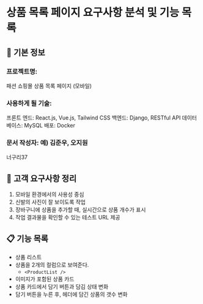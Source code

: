 # 상품 목록 페이지 요구사항 분석 및 기능 목록

## 📌 기본 정보
### 프로젝트명: 
패션 쇼핑몰 상품 목록 페이지 (모바일)

### 사용하게 될 기술: 
프론트 엔드: React.js, Vue.js, Tailwind CSS
백엔드: Django, RESTful API
데이터베이스: MySQL
배포: Docker

### 문서 작성자: 예) 김준우, 오지원
너구리37

## 📝 고객 요구사항 정리
1. 모바일 환경에서의 사용성 중심
2. 신발의 사진이 잘 보이도록 작업
3. 장바구니에 상품을 추가할 때, 실시간으로 상품 개수가 표시
4. 작업 결과물을 확인할 수 있는 테스트 URL 제공

## 📋 기능 목록
- 상품 리스트
- 상품을 2개의 컬럼으로 보여준다.
  - `<ProductList />`
- 이미지가 포함된 상품 카드
- 상품 카드에서 담기 버튼과 담김 상태 변화
- 담기 버튼을 누른 후, 헤더에 담긴 상품의 갯수 변화
 
 


